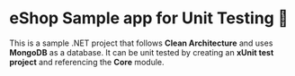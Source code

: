 # eShop Sample app for Unit Testing 🧪
This is a sample .NET project that follows **Clean Architecture** and uses **MongoDB** as a database.
It can be unit tested by creating an **xUnit test project** and referencing the **Core** module.
